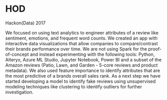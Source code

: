 # HOD
Hackon(Data) 2017

We focused on using text analytics to engineer attributes of a review like sentiment, emotions, and frequent word counts. We created an app with interactive data visualizations that allow companies to compare/contrast their brands performance over time. We are not using Spark for the proof-of-concept and instead experimenting with the following tools: Python, Alteryx, Azure ML Studio, Jupyter Notebook, Power BI and a subset of the Amazon reviews (Patio, Lawn, and Garden - 5-core reviews and product metadata). We also used feature importance to identify attributes that are the most predictive of a brands overall sales rank. As a next step we have started developing a model to identify fake reviews using unsupervised modeling techniques like clustering to identify outliers for further investigation.      
